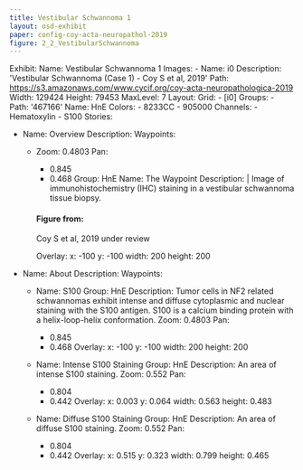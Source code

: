 ```yaml
---
title: Vestibular Schwannoma 1
layout: osd-exhibit
paper: config-coy-acta-neuropathol-2019
figure: 2_2_VestibularSchwannoma
---
```

Exhibit:
  Name: Vestibular Schwannoma 1
  Images:
    - Name: i0
      Description: 'Vestibular Schwannoma (Case 1) - Coy S et al, 2019'
      Path: https://s3.amazonaws.com/www.cycif.org/coy-acta-neuropathologica-2019
      Width: 129424
      Height: 79453
      MaxLevel: 7
  Layout:
    Grid:
      - [i0]
  Groups:
    - Path: '467166'
      Name: HnE
      Colors:
        - 8233CC
        - 905000
      Channels:
        - Hematoxylin
        - S100
  Stories:
  - Name: Overview
    Description: 
    Waypoints:
    - Zoom: 0.4803
      Pan:
        - 0.845
        - 0.468
      Group: HnE
      Name: The Waypoint
      Description: |
        Image of immunohistochemistry (IHC) staining in a vestibular schwannoma tissue biopsy.

        #### Figure from:

        Coy S et al, 2019 under review 

      Overlay:
        x: -100
        y: -100
        width: 200
        height: 200

  - Name: About
    Description: 
    Waypoints:
    - Name: S100
      Group: HnE
      Description: Tumor cells in NF2 related schwannomas exhibit intense and diffuse cytoplasmic and nuclear staining with the S100 antigen. S100 is a calcium binding protein with a helix-loop-helix conformation.
      Zoom: 0.4803
      Pan:
        - 0.845
        - 0.468
      Overlay:
        x: -100
        y: -100
        width: 200
        height: 200

    - Name: Intense S100 Staining
      Group: HnE
      Description: An area of intense S100 staining.
      Zoom: 0.552
      Pan:
        - 0.804
        - 0.442
      Overlay:
        x: 0.003
        y: 0.064
        width: 0.563
        height: 0.483

    - Name: Diffuse S100 Staining
      Group: HnE
      Description: An area of diffuse S100 staining.
      Zoom: 0.552
      Pan:
        - 0.804
        - 0.442
      Overlay:
        x: 0.515
        y: 0.323
        width: 0.799
        height: 0.465